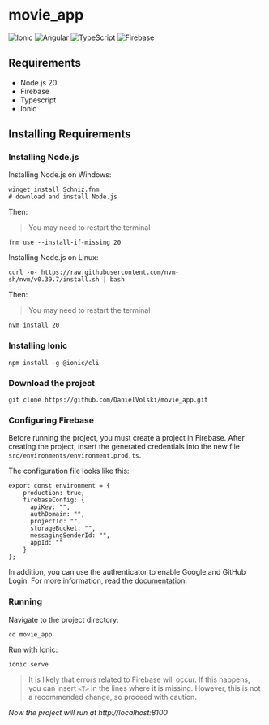 # movie_app

![Ionic](https://img.shields.io/badge/Ionic-%233880FF.svg?style=for-the-badge&logo=Ionic&logoColor=white)
![Angular](https://img.shields.io/badge/angular-%23DD0031.svg?style=for-the-badge&logo=angular&logoColor=white)
![TypeScript](https://img.shields.io/badge/typescript-%23007ACC.svg?style=for-the-badge&logo=typescript&logoColor=white)
![Firebase](https://img.shields.io/badge/firebase-a08021?style=for-the-badge&logo=firebase&logoColor=ffcd34)

## Requirements

- Node.js 20
- Firebase
- Typescript
- Ionic

## Installing Requirements

### Installing Node.js

Installing Node.js on Windows:
```
winget install Schniz.fnm
# download and install Node.js
```
Then:
> You may need to restart the terminal
```
fnm use --install-if-missing 20
```

Installing Node.js on Linux:
```
curl -o- https://raw.githubusercontent.com/nvm-sh/nvm/v0.39.7/install.sh | bash
```
Then:
> You may need to restart the terminal
```
nvm install 20
```

### Installing Ionic

```
npm install -g @ionic/cli
```

### Download the project

```
git clone https://github.com/DanielVolski/movie_app.git
```

### Configuring Firebase

Before running the project, you must create a project in Firebase. After creating the project, insert the generated credentials into the new file `src/environments/environment.prod.ts`.

The configuration file looks like this:

```
export const environment = {	
    production: true,	
    firebaseConfig: {	
      apiKey: "",	
      authDomain: "",	
      projectId: "",	
      storageBucket: "",	
      messagingSenderId: "",	
      appId: ""	
    }	
};	
```

In addition, you can use the authenticator to enable Google and GitHub Login. For more information, read the [documentation](https://firebase.google.com/docs/projects/api/workflow_set-up-and-manage-project).

### Running

Navigate to the project directory:
```
cd movie_app
```
Run with Ionic:
```
ionic serve
```
> It is likely that errors related to Firebase will occur. If this happens, you can insert `<T>` in the lines where it is missing. However, this is not a recommended change, so proceed with caution.

*Now the project will run at http://localhost:8100*
